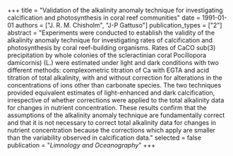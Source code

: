 +++
title = "Validation of the alkalinity anomaly technique for investigating calcification and photosynthesis in coral reef communities"
date = 1991-01-01
authors = ["J. R. M. Chisholm", "J-P Gattuso"]
publication_types = ["2"]
abstract = "Experiments were conducted to establish the validity of the alkalinity anomaly technique for investigating rates of calcification and photosynthesis by coral reef-building organisms. Rates of CaCO sub(3) precipitation by whole colonies of the scleractinian coral Pocillopora damicornis) (L.) were estimated under light and dark conditions with two different methods: complexometric titration of Ca with EGTA and acid titration of total alkalinity, with and without correction for alterations in the concentrations of ions other than carbonate species. The two techniques provided equivalent estimates of light-enhanced and dark calcification, irrespective of whether corrections were applied to the total alkalinity data for changes in nutrient concentration. These results confirm that the assumptions of the alkalinity anomaly technique are fundamentally correct and that it is not necessary to correct total alkalinity data for changes in nutrient concentration because the corrections which apply are smaller than the variability observed in calcification data."
selected = false
publication = "*Limnology and Oceanography*"
+++

